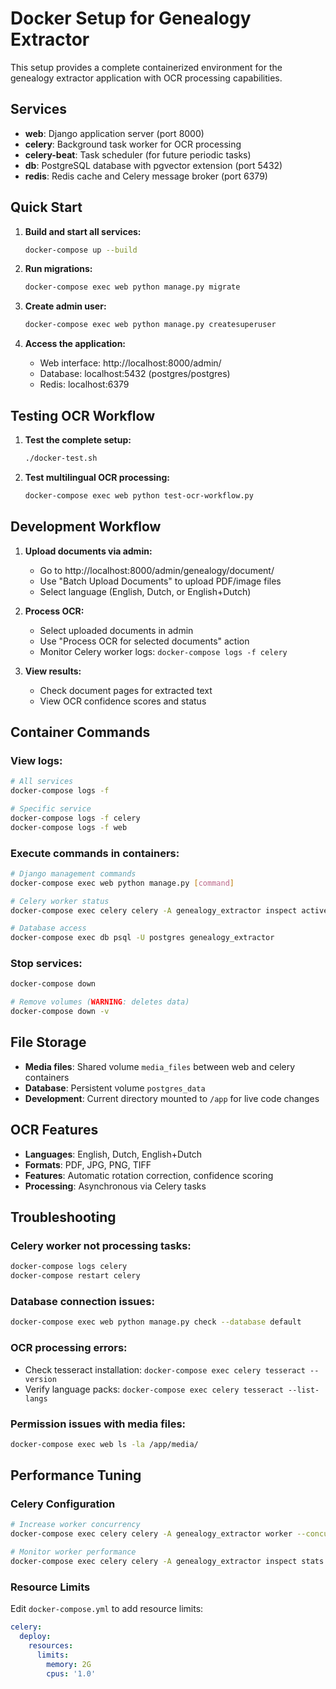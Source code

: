 # Docker Setup for Genealogy Extractor

This setup provides a complete containerized environment for the genealogy extractor application with OCR processing capabilities.

## Services

- **web**: Django application server (port 8000)
- **celery**: Background task worker for OCR processing
- **celery-beat**: Task scheduler (for future periodic tasks)
- **db**: PostgreSQL database with pgvector extension (port 5432)
- **redis**: Redis cache and Celery message broker (port 6379)

## Quick Start

1. **Build and start all services:**
   ```bash
   docker-compose up --build
   ```

2. **Run migrations:**
   ```bash
   docker-compose exec web python manage.py migrate
   ```

3. **Create admin user:**
   ```bash
   docker-compose exec web python manage.py createsuperuser
   ```

4. **Access the application:**
   - Web interface: http://localhost:8000/admin/
   - Database: localhost:5432 (postgres/postgres)
   - Redis: localhost:6379

## Testing OCR Workflow

1. **Test the complete setup:**
   ```bash
   ./docker-test.sh
   ```

2. **Test multilingual OCR processing:**
   ```bash
   docker-compose exec web python test-ocr-workflow.py
   ```

## Development Workflow

1. **Upload documents via admin:**
   - Go to http://localhost:8000/admin/genealogy/document/
   - Use "Batch Upload Documents" to upload PDF/image files
   - Select language (English, Dutch, or English+Dutch)

2. **Process OCR:**
   - Select uploaded documents in admin
   - Use "Process OCR for selected documents" action
   - Monitor Celery worker logs: `docker-compose logs -f celery`

3. **View results:**
   - Check document pages for extracted text
   - View OCR confidence scores and status

## Container Commands

### View logs:
```bash
# All services
docker-compose logs -f

# Specific service
docker-compose logs -f celery
docker-compose logs -f web
```

### Execute commands in containers:
```bash
# Django management commands
docker-compose exec web python manage.py [command]

# Celery worker status
docker-compose exec celery celery -A genealogy_extractor inspect active

# Database access
docker-compose exec db psql -U postgres genealogy_extractor
```

### Stop services:
```bash
docker-compose down

# Remove volumes (WARNING: deletes data)
docker-compose down -v
```

## File Storage

- **Media files**: Shared volume `media_files` between web and celery containers
- **Database**: Persistent volume `postgres_data`
- **Development**: Current directory mounted to `/app` for live code changes

## OCR Features

- **Languages**: English, Dutch, English+Dutch
- **Formats**: PDF, JPG, PNG, TIFF
- **Features**: Automatic rotation correction, confidence scoring
- **Processing**: Asynchronous via Celery tasks

## Troubleshooting

### Celery worker not processing tasks:
```bash
docker-compose logs celery
docker-compose restart celery
```

### Database connection issues:
```bash
docker-compose exec web python manage.py check --database default
```

### OCR processing errors:
- Check tesseract installation: `docker-compose exec celery tesseract --version`
- Verify language packs: `docker-compose exec celery tesseract --list-langs`

### Permission issues with media files:
```bash
docker-compose exec web ls -la /app/media/
```

## Performance Tuning

### Celery Configuration
```bash
# Increase worker concurrency
docker-compose exec celery celery -A genealogy_extractor worker --concurrency=4

# Monitor worker performance
docker-compose exec celery celery -A genealogy_extractor inspect stats
```

### Resource Limits
Edit `docker-compose.yml` to add resource limits:
```yaml
celery:
  deploy:
    resources:
      limits:
        memory: 2G
        cpus: '1.0'
```